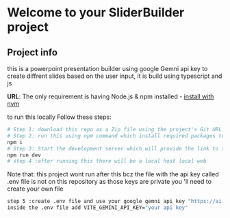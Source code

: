 # Welcome to your SliderBuilder project

## Project info
this is a powerpoint presentation builder using google Gemni api key to create diffrent slides based on the user input,
it is build using typescript and js

**URL**: 
The only requirement is having Node.js & npm installed - [install with nvm](https://github.com/nvm-sh/nvm#installing-and-updating)

to run this locally Follow these steps:

```sh
# Step 1: download this repo as a Zip file using the project's Git URL.https://github.com/yankee-svg/SlideBuilder-presentation.gi
# Step 2: run this using npm command which install required packages to run this project which are in package.json file
npm i
# Step 3: Start the development server which will provide the link to the local website
npm run dev
# step 4 :after running this there will be a local host local web
````
Note that: this project wont run after this bcz the file with the api key called .env file is not on this repository as those keys are private
you 'll need to create your own file 
```sh
step 5 :create .env file and use your google gemni api key "https://ai.google.dev/gemini-api/docs/api-key"
inside the .env file add VITE_GEMINI_API_KEY="your api key"

